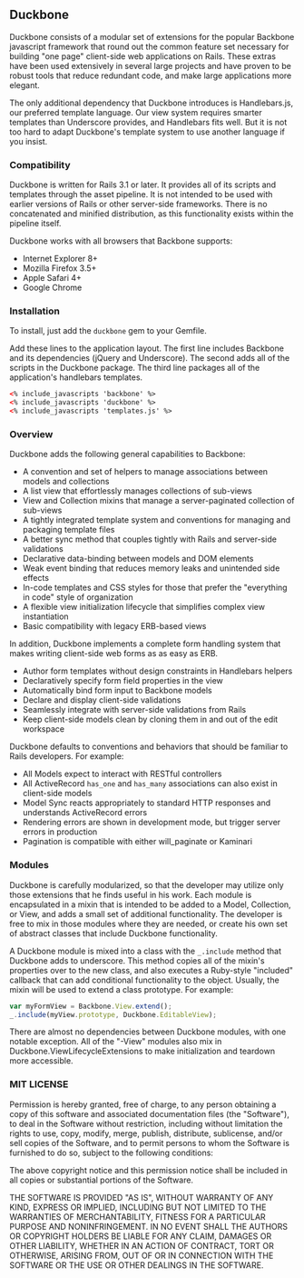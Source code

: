 ## Duckbone

Duckbone consists of a modular set of extensions for the popular Backbone javascript framework that round out the common feature set necessary for building "one page" client-side web applications on Rails. These extras have been used extensively in several large projects and have proven to be robust tools that reduce redundant code, and make large applications more elegant.

The only additional dependency that Duckbone introduces is Handlebars.js, our preferred template language. Our view system requires smarter templates than Underscore provides, and Handlebars fits well. But it is not too hard to adapt Duckbone's template system to use another language if you insist.

### Compatibility

Duckbone is written for Rails 3.1 or later. It provides all of its scripts and templates through the asset pipeline. It is not intended to be used with earlier versions of Rails or other server-side frameworks. There is no concatenated and minified distribution, as this functionality exists within the pipeline itself.

Duckbone works with all browsers that Backbone supports:

- Internet Explorer 8+
- Mozilla Firefox 3.5+
- Apple Safari 4+
- Google Chrome

### Installation

To install, just add the `duckbone` gem to your Gemfile.

Add these lines to the application layout. The first line includes Backbone and its dependencies (jQuery and Underscore). The second adds all of the scripts in the Duckbone package. The third line packages all of the application's handlebars templates.

```html
<% include_javascripts 'backbone' %>
<% include_javascripts 'duckbone' %>
<% include_javascripts 'templates.js' %>
```

### Overview

Duckbone adds the following general capabilities to Backbone:

- A convention and set of helpers to manage associations between models and collections
- A list view that effortlessly manages collections of sub-views
- View and Collection mixins that manage a server-paginated collection of sub-views
- A tightly integrated template system and conventions for managing and packaging template files
- A better sync method that couples tightly with Rails and server-side validations
- Declarative data-binding between models and DOM elements
- Weak event binding that reduces memory leaks and unintended side effects
- In-code templates and CSS styles for those that prefer the "everything in code" style of organization
- A flexible view initialization lifecycle that simplifies complex view instantiation
- Basic compatibility with legacy ERB-based views

In addition, Duckbone implements a complete form handling system that makes writing client-side web forms as as easy as ERB.

- Author form templates without design constraints in Handlebars helpers
- Declaratively specify form field properties in the view
- Automatically bind form input to Backbone models
- Declare and display client-side validations
- Seamlessly integrate with server-side validations from Rails
- Keep client-side models clean by cloning them in and out of the edit workspace

Duckbone defaults to conventions and behaviors that should be familiar to Rails developers. For example:

- All Models expect to interact with RESTful controllers
- All ActiveRecord `has_one` and `has_many` associations can also exist in client-side models
- Model Sync reacts appropriately to standard HTTP responses and understands ActiveRecord errors
- Rendering errors are shown in development mode, but trigger server errors in production
- Pagination is compatible with either will_paginate or Kaminari

### Modules

Duckbone is carefully modularized, so that the developer may utilize only those extensions that he finds useful in his work. Each module is encapsulated in a mixin that is intended to be added to a Model, Collection, or View, and adds a small set of additional functionality. The developer is free to mix in those modules where they are needed, or create his own set of abstract classes that include Duckbone functionality.

A Duckbone module is mixed into a class with the `_.include` method that Duckbone adds to underscore. This method copies all of the mixin's properties over to the new class, and also executes a Ruby-style "included" callback that can add conditional functionality to the object. Usually, the mixin will be used to extend a class prototype. For example:

```js
var myFormView = Backbone.View.extend();
_.include(myView.prototype, Duckbone.EditableView);
```

There are almost no dependencies between Duckbone modules, with one notable exception. All of the "-View" modules also mix in Duckbone.ViewLifecycleExtensions to make initialization and teardown more accessible.

### MIT LICENSE

Permission is hereby granted, free of charge, to any person obtaining a copy of this software and associated documentation files (the "Software"), to deal in the Software without restriction, including without limitation the rights to use, copy, modify, merge, publish, distribute, sublicense, and/or sell copies of the Software, and to permit persons to whom the Software is furnished to do so, subject to the following conditions:

The above copyright notice and this permission notice shall be included in all copies or substantial portions of the Software.

THE SOFTWARE IS PROVIDED "AS IS", WITHOUT WARRANTY OF ANY KIND, EXPRESS OR IMPLIED, INCLUDING BUT NOT LIMITED TO THE WARRANTIES OF MERCHANTABILITY, FITNESS FOR A PARTICULAR PURPOSE AND NONINFRINGEMENT. IN NO EVENT SHALL THE AUTHORS OR COPYRIGHT HOLDERS BE LIABLE FOR ANY CLAIM, DAMAGES OR OTHER LIABILITY, WHETHER IN AN ACTION OF CONTRACT, TORT OR OTHERWISE, ARISING FROM, OUT OF OR IN CONNECTION WITH THE SOFTWARE OR THE USE OR OTHER DEALINGS IN THE SOFTWARE.
